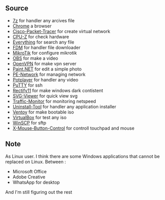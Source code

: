 ﻿## Source

- [7z](https://www.7-zip.org/download.html) for handler any arcives file
- [Chrome](https://www.google.com/intl/en/chrome/) a browser
- [Cisco-Packet-Tracer](https://mangaaz.net/download-packet-tracer/) for create virtual network
- [CPU-Z](https://www.cpuid.com/softwares/cpu-z.html) for check hardware
- [Everything](https://www.voidtools.com/downloads/) for search any file
- [FDM](https://www.freedownloadmanager.org/) for handler file downloader
- [MikroTik](https://mikrotik.com/download) for configure mikrotik
- [OBS](https://obsproject.com/) for make a video
- [OpenVPN](https://openvpn.net/community-downloads/) for make vpn server
- [Paint.NET](https://www.getpaint.net/download.html) for edit a simple photo
- [PE-Network](https://www.penetworkmanager.de/) for managing network
- [Potplayer](https://potplayer.daum.net/) for handler any video
- [PuTTY](https://www.putty.org/) for ssh
- [Rectify11](https://github.com/Rectify11/Installer) for make windows dark contistent
- [SVG-Viewer](https://github.com/tibold/svg-explorer-extension) for quick view svg
- [Traffic-Monitor](https://github.com/zhongyang219/TrafficMonitor) for monitoring netspeed
- [Uninstall-Tool](https://crystalidea.com/uninstall-tool/download) for handler any application installer
- [Ventoy](https://www.ventoy.net/en/download.html) for make bootable iso
- [VirtualBox](https://www.virtualbox.org/wiki/Downloads) for test any iso
- [WinSCP](https://winscp.net/eng/download.php) for sftp
- [X-Mouse-Button-Control](https://www.highrez.co.uk/downloads/xmousebuttoncontrol.htm) for controll touchpad and mouse

## Note

As Linux user. I think there are some Windows applications that cannot be replaced on Linux. Between :

- Microsoft Office
- Adobe Creative
- WhatsApp for desktop

And I'm still figuring out the rest
